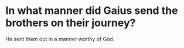 # In what manner did Gaius send the brothers on their journey?

He sent them out in a manner worthy of God.

